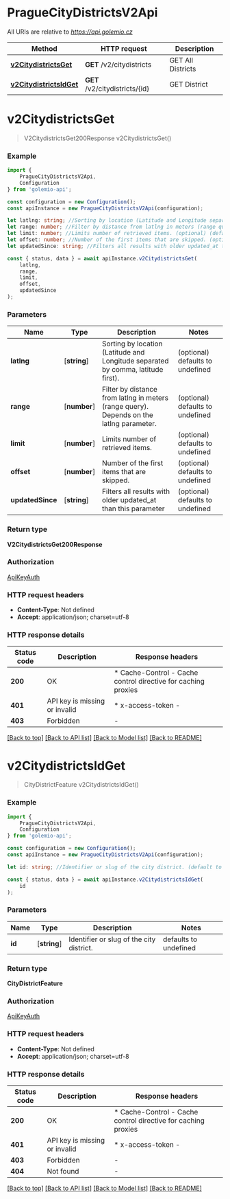# PragueCityDistrictsV2Api

All URIs are relative to *https://api.golemio.cz*

|Method | HTTP request | Description|
|------------- | ------------- | -------------|
|[**v2CitydistrictsGet**](#v2citydistrictsget) | **GET** /v2/citydistricts | GET All Districts|
|[**v2CitydistrictsIdGet**](#v2citydistrictsidget) | **GET** /v2/citydistricts/{id} | GET District|

# **v2CitydistrictsGet**
> V2CitydistrictsGet200Response v2CitydistrictsGet()


### Example

```typescript
import {
    PragueCityDistrictsV2Api,
    Configuration
} from 'golemio-api';

const configuration = new Configuration();
const apiInstance = new PragueCityDistrictsV2Api(configuration);

let latlng: string; //Sorting by location (Latitude and Longitude separated by comma, latitude first). (optional) (default to undefined)
let range: number; //Filter by distance from latlng in meters (range query). Depends on the latlng parameter. (optional) (default to undefined)
let limit: number; //Limits number of retrieved items. (optional) (default to undefined)
let offset: number; //Number of the first items that are skipped. (optional) (default to undefined)
let updatedSince: string; //Filters all results with older updated_at than this parameter (optional) (default to undefined)

const { status, data } = await apiInstance.v2CitydistrictsGet(
    latlng,
    range,
    limit,
    offset,
    updatedSince
);
```

### Parameters

|Name | Type | Description  | Notes|
|------------- | ------------- | ------------- | -------------|
| **latlng** | [**string**] | Sorting by location (Latitude and Longitude separated by comma, latitude first). | (optional) defaults to undefined|
| **range** | [**number**] | Filter by distance from latlng in meters (range query). Depends on the latlng parameter. | (optional) defaults to undefined|
| **limit** | [**number**] | Limits number of retrieved items. | (optional) defaults to undefined|
| **offset** | [**number**] | Number of the first items that are skipped. | (optional) defaults to undefined|
| **updatedSince** | [**string**] | Filters all results with older updated_at than this parameter | (optional) defaults to undefined|


### Return type

**V2CitydistrictsGet200Response**

### Authorization

[ApiKeyAuth](../README.md#ApiKeyAuth)

### HTTP request headers

 - **Content-Type**: Not defined
 - **Accept**: application/json; charset=utf-8


### HTTP response details
| Status code | Description | Response headers |
|-------------|-------------|------------------|
|**200** | OK |  * Cache-Control - Cache control directive for caching proxies <br>  |
|**401** | API key is missing or invalid |  * x-access-token -  <br>  |
|**403** | Forbidden |  -  |

[[Back to top]](#) [[Back to API list]](../README.md#documentation-for-api-endpoints) [[Back to Model list]](../README.md#documentation-for-models) [[Back to README]](../README.md)

# **v2CitydistrictsIdGet**
> CityDistrictFeature v2CitydistrictsIdGet()


### Example

```typescript
import {
    PragueCityDistrictsV2Api,
    Configuration
} from 'golemio-api';

const configuration = new Configuration();
const apiInstance = new PragueCityDistrictsV2Api(configuration);

let id: string; //Identifier or slug of the city district. (default to undefined)

const { status, data } = await apiInstance.v2CitydistrictsIdGet(
    id
);
```

### Parameters

|Name | Type | Description  | Notes|
|------------- | ------------- | ------------- | -------------|
| **id** | [**string**] | Identifier or slug of the city district. | defaults to undefined|


### Return type

**CityDistrictFeature**

### Authorization

[ApiKeyAuth](../README.md#ApiKeyAuth)

### HTTP request headers

 - **Content-Type**: Not defined
 - **Accept**: application/json; charset=utf-8


### HTTP response details
| Status code | Description | Response headers |
|-------------|-------------|------------------|
|**200** | OK |  * Cache-Control - Cache control directive for caching proxies <br>  |
|**401** | API key is missing or invalid |  * x-access-token -  <br>  |
|**403** | Forbidden |  -  |
|**404** | Not found |  -  |

[[Back to top]](#) [[Back to API list]](../README.md#documentation-for-api-endpoints) [[Back to Model list]](../README.md#documentation-for-models) [[Back to README]](../README.md)

